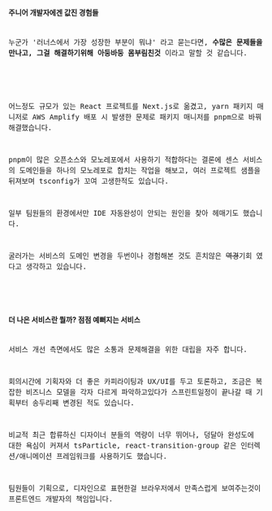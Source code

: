 #### 주니어 개발자에겐 값진 경험들
<code style='font-size: 100%; line-height: 1.5'>
누군가 '러너스에서 가장 성장한 부분이 뭐냐' 라고 묻는다면, <b>수많은 문제들을 만나고, 그걸 해결하기위해 아둥바둥 몸부림친것</b> 이라고 말할 것 같습니다.
<br />
<br />
어느정도 규모가 있는 React 프로젝트를 Next.js로 옮겼고, yarn 패키지 매니저로 AWS Amplify 배포 시 발생한 문제로 패키지 매니저를 pnpm으로 바꿔 해결했습니다.
<br/>
pnpm이 많은 오픈소스와 모노레포에서 사용하기 적합하다는 결론에 센스 서비스의 도메인들을 하나의 모노레포로 합치는 작업을 해보고, 여러 프로젝트 샘플을 뒤져보며 tsconfig가 꼬여 고생한적도 있습니다.
<br/>
일부 팀원들의 환경에서만 IDE 자동완성이 안되는 원인을 찾아 헤매기도 했습니다.
<br/>
굴러가는 서비스의 도메인 변경을 두번이나 경험해본 것도 흔치않은 <del>역경</del>기회 였다고 생각하고 있습니다.
<br />

</code>

#### 더 나은 서비스란 뭘까? 점점 예뻐지는 서비스
<code style='font-size: 100%; line-height: 1.5'>
서비스 개선 측면에서도 많은 소통과 문제해결을 위한 대립을 자주 합니다.
<br/>
회의시간에 기획자와 더 좋은 카피라이팅과 UX/UI를 두고 토론하고, 조금은 복잡한 비즈니스 모델을 각자 다르게 파악하고있다가 스프린트일정이 끝나갈 때 기획부터 송두리째 변경된 적도 있습니다. 
<br/>
비교적 최근 합류하신 디자이너 분들의 역량이 너무 뛰어나, 덩달아 완성도에 대한 욕심이 커져서 tsParticle, react-transition-group 같은 인터렉션/애니메이션 프레임워크를 사용하기도 했습니다.
<br/>
팀원들이 기획으로, 디자인으로 표현한걸 브라우저에서 만족스럽게 보여주는것이 프론트엔드 개발자의 책임입니다.
<br />
<br />
</code>